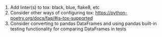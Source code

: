 1. Add linter(s) to tox: black, blue, flake8, etc
2. Consider other ways of configuring tox: https://python-poetry.org/docs/faq/#is-tox-supported
3. Consider converting to pandas DataFrames and using pandas built-in testing functionality 
for comparing DataFrames in tests

